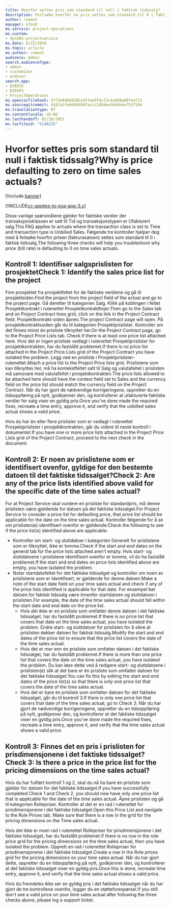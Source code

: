 ```yaml
---
title: Hvorfor settes pris som standard til null i faktisk tidssalg?
description: Feilsøke hvorfor en pris settes som standard til 0 i faktisk tidssalg.
author: rumant
manager: kfend
ms.service: project-operations
ms.custom:
- dyn365-projectservice
ms.date: 8/21/2018
ms.topic: article
ms.author: rumant
audience: Admin
search.audienceType:
- admin
- customizer
- enduser
search.app:
- D365CE
- D365PS
- ProjectOperations
ms.openlocfilehash: 5f72e0db94392a35fee9fdcf2c4adb8a08feef13
ms.sourcegitcommit: 418fa1fe9d605b8faccc2d5dee1b04b4e753f194
ms.translationtype: HT
ms.contentlocale: nb-NO
ms.lasthandoff: 02/10/2021
ms.locfileid: "5146225"
---
```

# <a name="why-is-price-defaulting-to-zero-on-time-sales-actuals"></a><span data-ttu-id="c858a-103">Hvorfor settes pris som standard til null i faktisk tidssalg?</span><span class="sxs-lookup"><span data-stu-id="c858a-103">Why is price defaulting to zero on time sales actuals?</span></span>

[!include [banner](../includes/psa-now-project-operations.md)]

[!INCLUDE[cc-applies-to-psa-app-3.x](../includes/cc-applies-to-psa-app-3x.md)]

<span data-ttu-id="c858a-104">Disse vanlige spørsmålene gjelder for faktiske verdier der transaksjonsklassen er satt til Tid og transaksjonstypen er Ufakturert salg.</span><span class="sxs-lookup"><span data-stu-id="c858a-104">This FAQ applies to actuals where the transaction class is set to Time and transaction type is Unbilled Sales.</span></span> <span data-ttu-id="c858a-105">Følgende tre kontroller hjelper deg med å feilsøke hvorfor prisen (fakturasatsen) settes som standard til 0 i faktisk tidssalg.</span><span class="sxs-lookup"><span data-stu-id="c858a-105">The following three checks will help you troubleshoot why price (bill rate) is defaulting to 0 on time sales actuals.</span></span>

## <a name="check-1-identify-the-sales-price-list-for-the-project"></a><span data-ttu-id="c858a-106">Kontroll 1: Identifiser salgsprislisten for prosjektet</span><span class="sxs-lookup"><span data-stu-id="c858a-106">Check 1: Identify the sales price list for the project</span></span>

<span data-ttu-id="c858a-107">Finn prosjektet fra prosjektfeltet for de faktiske verdiene og gå til prosjektsiden.</span><span class="sxs-lookup"><span data-stu-id="c858a-107">Find the project from the project field of the actual and go to the project page.</span></span> <span data-ttu-id="c858a-108">Gå deretter til kategorien Salg. Klikk på koblingen i feltet Prosjektkontrakt i rutenettet Prosjektkontraktlinjer.</span><span class="sxs-lookup"><span data-stu-id="c858a-108">Then go to the Sales tab and on Project Contract lines grid, click on the link in the Project Contract field.</span></span> <span data-ttu-id="c858a-109">Prosjektkontrakt-siden åpnes.</span><span class="sxs-lookup"><span data-stu-id="c858a-109">The project Contract page will open.</span></span> <span data-ttu-id="c858a-110">På prosjektkontraktssiden går du til kategorien Prosjektprislister. Kontroller om det finnes minst én prisliste tilknyttet her.</span><span class="sxs-lookup"><span data-stu-id="c858a-110">On the Project Contract page, go to the Project Price Lists tab. Check if there is at least one price list attached here.</span></span> <span data-ttu-id="c858a-111">Hvis det er ingen prisliste vedlagt i rutenettet Prosjektprislister for prosjektkontrakten, har du fastslått problemet.</span><span class="sxs-lookup"><span data-stu-id="c858a-111">If there is no price list attached in the Project Price Lists grid of the Project Contract you have isolated the problem.</span></span> <span data-ttu-id="c858a-112">Legg ved en prisliste i Prosjektprislister-rutenettet.</span><span class="sxs-lookup"><span data-stu-id="c858a-112">Attach a price list to the Project Price lists grid.</span></span> <span data-ttu-id="c858a-113">Prislistene som kan tilknyttes her, må ha kontekstfeltet satt til Salg og valutafeltet i prislisten må samsvare med valutafeltet i prosjektkontrakten.</span><span class="sxs-lookup"><span data-stu-id="c858a-113">The price lists allowed to be attached here should have the context field set to Sales and the currency field on the price list should match the currency field on the Project Contract.</span></span> <span data-ttu-id="c858a-114">Når du har gjort de nødvendige korrigeringene, oppretter du en tidsoppføring på nytt, godkjenner den, og kontrollerer at ufakturerte faktiske verdier for salg viser en gyldig pris.</span><span class="sxs-lookup"><span data-stu-id="c858a-114">Once you’ve done made the required fixes, recreate a time entry, approve it, and verify that the unbilled sales actual shows a valid price.</span></span> 

<span data-ttu-id="c858a-115">Hvis du har én eller flere prislister som er vedlagt i rutenettet Prosjektprislister i prosjektkontrakten, går du videre til neste kontroll i dokumentet.</span><span class="sxs-lookup"><span data-stu-id="c858a-115">If you have one or more price lists attached in the Project Price Lists grid of the Project Contract, proceed to the next check in the document.</span></span>

## <a name="check-2-are-any-of-the-price-lists-identified-above-valid-for-the-specific-date-of-the-time-sales-actual"></a><span data-ttu-id="c858a-116">Kontroll 2: Er noen av prislistene som er identifisert ovenfor, gyldige for den bestemte datoen til det faktiske tidssalget?</span><span class="sxs-lookup"><span data-stu-id="c858a-116">Check 2: Are any of the price lists identified above valid for the specific date of the time sales actual?</span></span>

<span data-ttu-id="c858a-117">For at Project Service skal vurdere en prisliste for standardpris, må denne prislisten være gjeldende for datoen på det faktiske tidssalget.</span><span class="sxs-lookup"><span data-stu-id="c858a-117">For Project Service to consider a price list for defaulting price, that price list should be applicable for the date on the time sales actual.</span></span> <span data-ttu-id="c858a-118">Kontroller følgende for å se om prislisten(e) identifisert ovenfor er gjeldende:</span><span class="sxs-lookup"><span data-stu-id="c858a-118">Check the following to see if the price list(s) identified above are applicable:</span></span>
- <span data-ttu-id="c858a-119">Kontroller om start- og sluttdatoer i kategorien Generelt for prislistene som er tilknyttet, ikke er tomme.</span><span class="sxs-lookup"><span data-stu-id="c858a-119">Check if the start and end dates on the general tab for the price lists attached aren’t empty.</span></span> <span data-ttu-id="c858a-120">Hvis start- og sluttdatoene i prislistene identifisert ovenfor er tomme, vil du ha fastslått problemet.</span><span class="sxs-lookup"><span data-stu-id="c858a-120">If the start and end dates on price lists identified above are empty, you have isolated the problem.</span></span> 
- <span data-ttu-id="c858a-121">Noter startdatofeltet for det faktiske tidssalget og kontroller om noen av prislistene som er identifisert, er gjeldende for denne datoen.</span><span class="sxs-lookup"><span data-stu-id="c858a-121">Make a note of the start date field on your time sales actual and check if any of the price lists identified is applicable for that date.</span></span> <span data-ttu-id="c858a-122">For eksempel bør datoen for faktisk tidssalg være innenfor startdatoen og sluttdatoen i prislisten.</span><span class="sxs-lookup"><span data-stu-id="c858a-122">For example, the date of the time sales actual should fall within the start date and end date on the price list.</span></span> 
    - <span data-ttu-id="c858a-123">Hvis det ikke er en prisliste som omfatter denne datoen i det faktiske tidssalget, har du fastslått problemet.</span><span class="sxs-lookup"><span data-stu-id="c858a-123">If there is no price list that covers that date on the time sales actual, you have isolated the problem.</span></span> <span data-ttu-id="c858a-124">Endre start- og sluttdatoer for prislisten for å sikre at prislisten dekker datoen for faktisk tidssalg.</span><span class="sxs-lookup"><span data-stu-id="c858a-124">Modify the start and end dates of the price list to ensure that the price list covers the date of the time sales actual.</span></span> 
    - <span data-ttu-id="c858a-125">Hvis det er mer enn én prisliste som omfatter datoen i det faktiske tidssalget, har du fastslått problemet.</span><span class="sxs-lookup"><span data-stu-id="c858a-125">If there is more than one price list that covers the date on the time sales actual, you have isolated the problem.</span></span> <span data-ttu-id="c858a-126">Du kan løse dette ved å redigere start- og sluttdatoene i prislisten(e) slik at det bare er én prisliste som omfatter datoen for det faktiske tidssalget.</span><span class="sxs-lookup"><span data-stu-id="c858a-126">You can fix this by editing the start and end dates of the price list(s) so that there is only one price list that covers the date of the time sales actual.</span></span> 
    - <span data-ttu-id="c858a-127">Hvis det er bare én prisliste som omfatter datoen for det faktiske tidssalget, går du til kontroll 3.</span><span class="sxs-lookup"><span data-stu-id="c858a-127">If there is only one price list that covers that date of the time sales actual, go to Check 3.</span></span>
<span data-ttu-id="c858a-128">Når du har gjort de nødvendige korrigeringene, oppretter du en tidsoppføring på nytt, godkjenner den, og kontrollerer at det faktiske tidssalget viser en gyldig pris.</span><span class="sxs-lookup"><span data-stu-id="c858a-128">Once you’ve done made the required fixes, recreate a time entry, approve it, and verify that the time sales actual shows a valid price.</span></span>

## <a name="check-3-is-there-a-price-in-the-price-list-for-the-pricing-dimensions-on-the-time-sales-actual"></a><span data-ttu-id="c858a-129">Kontroll 3: Finnes det en pris i prislisten for prisdimensjonene i det faktiske tidssalget?</span><span class="sxs-lookup"><span data-stu-id="c858a-129">Check 3: Is there a price in the price list for the pricing dimensions on the time sales actual?</span></span>

<span data-ttu-id="c858a-130">Hvis du har fullført kontroll 1 og 2, skal du nå ha bare én prisliste som gjelder for datoen for det faktiske tidssalget.</span><span class="sxs-lookup"><span data-stu-id="c858a-130">If you have successfully completed Check 1 and Check 2, you should now have only one price list that is applicable for the date of the time sales actual.</span></span> <span data-ttu-id="c858a-131">Åpne prislisten og gå til kategorien Rollepriser. Kontroller at det er en rad i rutenettet for prisdimensjonene i det faktiske tidssalget.</span><span class="sxs-lookup"><span data-stu-id="c858a-131">Open this Price List and navigate to the Role Prices tab. Make sure that there is a row in the grid for the pricing dimensions on the Time sales actual.</span></span>

<span data-ttu-id="c858a-132">Hvis det ikke er noen rad i rutenettet Rollepriser for prisdimensjonene i det faktiske tidssalget, har du fastslått problemet.</span><span class="sxs-lookup"><span data-stu-id="c858a-132">If there is no row in the role price grid for the pricing dimensions on the time sales actual, then you have isolated the problem.</span></span> <span data-ttu-id="c858a-133">Opprett en rad i rutenettet Rollepriser for prisdimensjonene i det faktiske tidssalget.</span><span class="sxs-lookup"><span data-stu-id="c858a-133">Create a row in the Role prices grid for the pricing dimensions on your time sales actual.</span></span> <span data-ttu-id="c858a-134">Når du har gjort dette, oppretter du en tidsoppføring på nytt, godkjenner den, og kontrollerer at det faktiske tidssalget viser en gyldig pris.</span><span class="sxs-lookup"><span data-stu-id="c858a-134">Once this is done, recreate time entry, approve it, and verify that the time sales actual shows a valid price.</span></span>

<span data-ttu-id="c858a-135">Hvis du fremdeles ikke ser en gyldig pris i det faktiske tidssalget når du har gjort de tre kontrollene ovenfor, logger du en støtteforespørsel.</span><span class="sxs-lookup"><span data-stu-id="c858a-135">If you still don't see a valid price on your time sales actual after following the three checks above, please log a support ticket.</span></span> 

